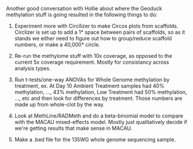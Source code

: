 Another good conversation with Hollie about where the Geoduck methylation stuff is going resulted in the following things to do:

1. Experiment more with Circilizer to make Circos plots from scaffolds. Circlizer is set up to add a 1* space between pairs of scaffolds, so as it stands we either need to figure out how to group/reduce scaffold numbers, or make a 40,000* circle. 

2. Re-run the methylome stuff with 10x coverage, as opposed to the current 5x coverage requirement. Mostly for consistancy across analysis types.   

3. Run t-tests/one-way ANOVAs for Whole Genome methylation by treatment, ex. At Day 10 Ambient Treatment samples had 40% methylation, ..., 43% methylation, Low Treatment had 50% methylation, ..., etc and then look for differences by treatment. Those numbers are made up from whole-clot by the way.

4. Look at MethLine/RADMeth and do a beta-binomial model to compare with the MACAU mixed-effects model. Mostly just qualitatively decide if we're getting results that make sense in MACAU.  

5. Make a .bed file for the 135WG whole genome sequencing sample. 
